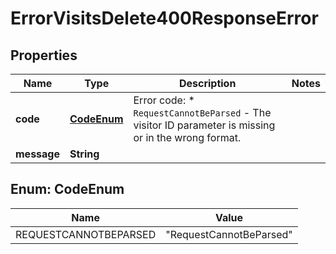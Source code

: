 

# ErrorVisitsDelete400ResponseError


## Properties

| Name | Type | Description | Notes |
|------------ | ------------- | ------------- | -------------|
|**code** | [**CodeEnum**](#CodeEnum) | Error code: * `RequestCannotBeParsed` - The visitor ID parameter is missing or in the wrong format.  |  |
|**message** | **String** |  |  |


## Enum: CodeEnum

| Name | Value |
|---- | ----- |
| REQUESTCANNOTBEPARSED | &quot;RequestCannotBeParsed&quot; |



